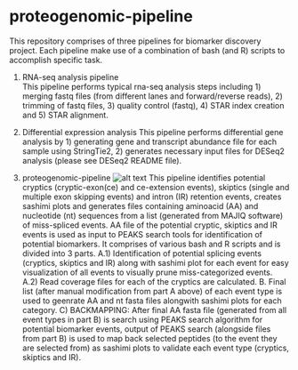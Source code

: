 # proteogenomic-pipeline
This repository comprises of three pipelines for biomarker discovery project. Each pipeline make use of a combination of bash (and R) scripts to accomplish specific task.

1. RNA-seq analysis pipeline	
	This pipeline performs typical rna-seq analysis steps including 1) merging fastq files (from different lanes and forward/reverse reads), 2) trimming of fastq files, 3) quality control (fastq), 4) STAR index creation and 5) STAR alignment.
2. Differential expression analysis
	This pipeline performs differential gene analysis by 1) generating gene and transcript abundance file for each sample using StringTie2, 2) generates necessary input files for DESeq2 analysis (please see DESeq2 README file).  

3. proteogenomic-pipeline
	![alt text](http://pgp_a_flowchart.jpg)
	This pipeline identifies potential cryptics (cryptic-exon(ce) and ce-extension events), skiptics (single and multiple exon skipping events) and intron (IR) retention events, creates sashimi plots and generates files containing aminoacid (AA) and nucleotide (nt) sequences from a list (generated from MAJIQ software) of miss-spliced events. AA file of the potential cryptic, skiptics and IR events is used as input to PEAKS search tools for identification of potential biomarkers. It comprises of various bash and R scripts and is divided into 3 parts.
	A.1) Identification of potential splicing events (cryptics, skiptics and IR) along with sashimi plot for each event for easy visualization of all events to visually prune miss-categorized events.
	A.2) Read coverage files for each of the cryptics are calculated.
	B. Final list (after manual modification from part A above) of each event type is used to geenrate AA and nt fasta files alongwith sashimi plots for each category. 
	C) BACKMAPPING: After final AA fasta file (generated from all event types in part B) is search using PEAKS search algorithm for potential biomarker events, output of PEAKS search (alongside files from part B) is used to map back selected peptides (to the event they are selected from) as sashimi plots to validate each event type (cryptics, skiptics and IR). 





